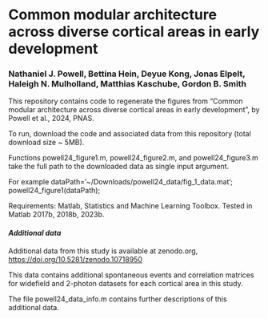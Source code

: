 # Common modular architecture across diverse cortical areas in early development
### Nathaniel J. Powell, Bettina Hein, Deyue Kong, Jonas Elpelt, Haleigh N. Mulholland, Matthias Kaschube, Gordon B. Smith

This repository contains code to regenerate the figures from “Common modular architecture across diverse cortical areas in early development”, by Powell et al., 2024, PNAS.

To run, download the code and associated data from this repository (total download size ~ 5MB).

Functions powell24_figure1.m, powell24_figure2.m, and powell24_figure3.m take the full path to the downloaded data as single input argument.

For example
dataPath=’~/Downloads/powell24_data/fig_1_data.mat’;
powell24_figure1(dataPath);

Requirements: Matlab, Statistics and Machine Learning Toolbox. Tested in Matlab 2017b, 2018b, 2023b.

#### _Additional data_
Additional data from this study is available at zenodo.org, https://doi.org/10.5281/zenodo.10718950

This data contains additional spontaneous events and correlation matrices for widefield and 2-photon datasets for each cortical area in this study. 

The file powell24_data_info.m contains further descriptions of this additional data. 
